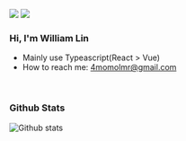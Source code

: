 [![](https://img.shields.io/badge/linkedin-%230077B5.svg?&style=for-the-badge&logo=linkedin&logoColor=white)](https://www.linkedin.com/in/william-lin-5906111a0/)
[![](https://img.shields.io/badge/Gmail-D14836?style=for-the-badge&logo=gmail&logoColor=white)](mailto:4momolmr@gmail.com)

### Hi, I'm William Lin
 - Mainly use Typeascript(React > Vue)
 - How to reach me: 4momolmr@gmail.com

<br>

### Github Stats
![Github stats](https://github-readme-stats.vercel.app/api?username=Ruila&show_icons=true&count_private=true)
